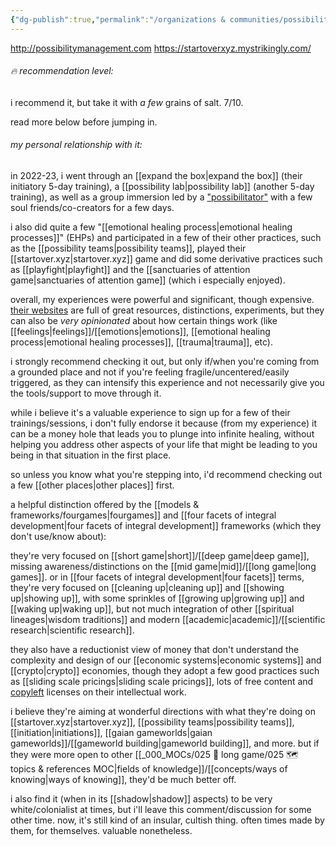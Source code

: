 ```yaml
---
{"dg-publish":true,"permalink":"/organizations & communities/possibility management/","tags":["🌿","organization","community"]}
---
```


http://possibilitymanagement.com
https://startoverxyz.mystrikingly.com/

###### 🔥 recommendation level:

i recommend it, but take it with *a few* grains of salt. 7/10.

read more below before jumping in.

###### my personal relationship with it:

in 2022-23, i went through an [[expand the box\|expand the box]] (their initiatory 5-day training), a [[possibility lab\|possibility lab]] (another 5-day training), as well as a group immersion led by a ["possibilitator"](https://possibilitatortraining.mystrikingly.com/) with a few soul friends/co-creators for a few days.

i also did quite a few "[[emotional healing process\|emotional healing processes]]" (EHPs) and participated in a few of their other practices, such as the [[possibility teams\|possibility teams]], played their [[startover.xyz\|startover.xyz]] game and did some derivative practices such as [[playfight\|playfight]] and the [[sanctuaries of attention game\|sanctuaries of attention game]] (which i especially enjoyed).

overall, my experiences were powerful and significant, though expensive. [their websites](https://spaceport.mystrikingly.com/) are full of great resources, distinctions, experiments, but they can also be *very opinionated* about how certain things work (like [[feelings\|feelings]]/[[emotions\|emotions]], [[emotional healing process\|emotional healing processes]], [[trauma\|trauma]], etc).

i strongly recommend checking it out, but only if/when you're coming from a grounded place and not if you're feeling fragile/uncentered/easily triggered, as they can intensify this experience and not necessarily give you the tools/support to move through it.

while i believe it's a valuable experience to sign up for a few of their trainings/sessions, i don't fully endorse it because (from my experience) it can be a money hole that leads you to plunge into infinite healing, without helping you address other aspects of your life that might be leading to you being in that situation in the first place.

so unless you know what you're stepping into, i'd recommend checking out a few [[other places\|other places]] first.

a helpful distinction offered by the [[models & frameworks/fourgames\|fourgames]] and [[four facets of integral development\|four facets of integral development]] frameworks (which they don't use/know about):

they're very focused on [[short game\|short]]/[[deep game\|deep game]], missing awareness/distinctions on the [[mid game\|mid]]/[[long game\|long games]]. or in [[four facets of integral development\|four facets]] terms, they're very focused on [[cleaning up\|cleaning up]] and [[showing up\|showing up]], with some sprinkles of [[growing up\|growing up]] and [[waking up\|waking up]], but not much integration of other [[spiritual lineages\|wisdom traditions]] and modern [[academic\|academic]]/[[scientific research\|scientific research]].

they also have a reductionist view of money that don't understand the complexity and design of our [[economic systems\|economic systems]] and [[crypto\|crypto]] economies, though they adopt a few good practices such as [[sliding scale pricings\|sliding scale pricings]], lots of free content and [copyleft](https://en.wikipedia.org/wiki/Copyleft) licenses on their intellectual work.

i believe they're aiming at wonderful directions with what they're doing on [[startover.xyz\|startover.xyz]], [[possibility teams\|possibility teams]], [[initiation\|initiations]], [[gaian gameworlds\|gaian gameworlds]]/[[gameworld building\|gameworld building]], and more. but if they were more open to other [[_000_MOCs/025 🔷 long game/025 🗺 topics & references MOC\|fields of knowledge]]/[[concepts/ways of knowing\|ways of knowing]], they'd be much better off.

i also find it (when in its [[shadow\|shadow]] aspects) to be very white/colonialist at times, but i'll leave this comment/discussion for some other time. now, it's still kind of an insular, cultish thing. often times made by them, for themselves. valuable nonetheless.